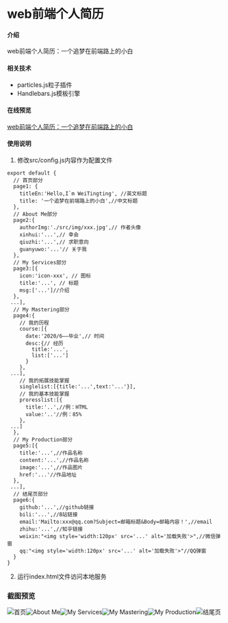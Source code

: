 # web前端个人简历

#### 介绍
web前端个人简历：一个追梦在前端路上的小白

#### 相关技术
- particles.js粒子插件
- Handlebars.js模板引擎


#### 在线预览
[web前端个人简历：一个追梦在前端路上的小白](http://wttandroid.gitee.io/wttandroid.github.io/)

#### 使用说明
1.  修改src/config.js内容作为配置文件

```
export default {
  // 首页部分
  page1: {
    titleEn:'Hello,I`m WeiTingting', //英文标题
    title: '一个追梦在前端路上的小白',//中文标题
  },
  // About Me部分
  page2:{
    authorImg:'./src/img/xxx.jpg',// 作者头像
    xinhui:'...',// 幸会
    qiuzhi:'...',// 求职意向
    guanyuwo:'...'// 关于我
  },
  // My Services部分
  page3:[{
    icon:'icon-xxx', // 图标
    title:'...', // 标题
    msg:['...']//介绍
  },
 ...],
  // My Mastering部分
  page4:{
    // 我的历程
    course:[{
      date:'2020/6——毕业',// 时间
      desc:{// 经历
        title:'...',
        list:['...']
      }
    },
 ...],
    // 我的拓展技能掌握
    singlelist:[{title:'...',text:'...'}],
    // 我的基本技能掌握
    proresslist:[{
      title:'..',//例：HTML
      value:'..'//例：85%
    },
 ...]
  },
  // My Production部分
  page5:[{
    title:'...',//作品名称
    content:'...',//作品名称
    image:'...',//作品图片
    href:'...'//作品地址
  },
 ...],
  // 结尾页部分
  page6:{
    github:'...',//github链接
    bili:'...',//B站链接
    email:'Mailto:xxx@qq.com?Subject=邮箱标题&Body=邮箱内容！',//email
    zhihu:'...',//知乎链接
    weixin:"<img style='width:120px' src='...' alt='加载失败'>",//微信弹窗
    qq:"<img style='width:120px' src='...' alt='加载失败'>"//QQ弹窗
  }
}
```

2.  运行index.html文件访问本地服务



### 截图预览

![首页](https://images.gitee.com/uploads/images/2020/0722/194832_8b05a480_5641265.png "1.png")![About Me](https://images.gitee.com/uploads/images/2020/0722/194851_9fc98b82_5641265.png "2.png")![My Services](https://images.gitee.com/uploads/images/2020/0722/194909_f35f4738_5641265.png "3.png")![My Mastering](https://images.gitee.com/uploads/images/2020/0722/195119_1e54b805_5641265.png "4.png")![My Production](https://images.gitee.com/uploads/images/2020/0722/194926_268983f1_5641265.png "5.png")![结尾页](https://images.gitee.com/uploads/images/2020/0722/194947_d623e840_5641265.png "6.png")



